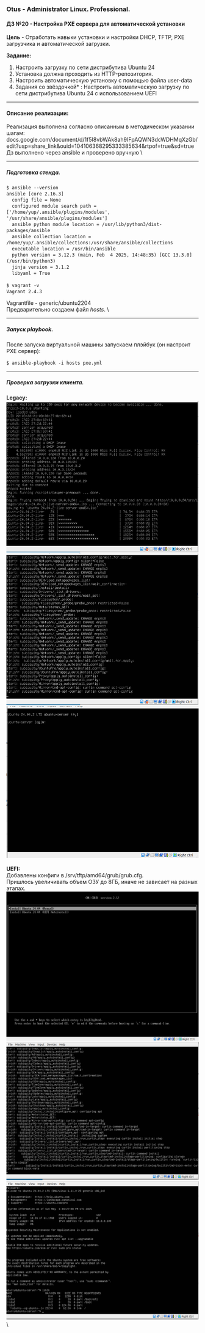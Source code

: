 ### **Otus - Administrator Linux. Professional.**  
#### **ДЗ №20 - Настройка PXE сервера для автоматической установки**  
**Цель** - Отработать навыки установки и настройки DHCP, TFTP, PXE загрузчика и автоматической загрузки.

**Задание:**  
1) Настроить загрузку по сети дистрибутива Ubuntu 24
2) Установка должна проходить из HTTP-репозитория.
3) Настроить автоматическую установку c помощью файла user-data
4) Задания со звёздочкой* : Настроить автоматическую загрузку по сети дистрибутива Ubuntu 24 c использованием UEFI


****
#### **Описание реализации:**  
Реализация выполнена согласно описанным в методическом указании шагам: docs.google.com/document/d/1f5I8vbWAk8ah9IFpAQWN3dcWDHMqXzGb/edit?usp=share_link&ouid=104106368295333385634&rtpof=true&sd=true \
Дз выполнено через ansible и проверено вручную \


***
##### Подготовка стенда.
```
$ ansible --version
ansible [core 2.16.3]
  config file = None
  configured module search path = ['/home/yup/.ansible/plugins/modules', '/usr/share/ansible/plugins/modules']
  ansible python module location = /usr/lib/python3/dist-packages/ansible
  ansible collection location = /home/yup/.ansible/collections:/usr/share/ansible/collections
  executable location = /usr/bin/ansible
  python version = 3.12.3 (main, Feb  4 2025, 14:48:35) [GCC 13.3.0] (/usr/bin/python3)
  jinja version = 3.1.2
  libyaml = True

$ vagrant -v
Vagrant 2.4.3
```
Vagrantfile - generic/ubuntu2204\
Предварительно создаем файл *hosts*. \

***
##### Запуск playbook.
После запуска виртуальной машины запускаем плэйбук (он настроит PXE сервер):
```
$ ansible-playbook -i hosts pxe.yml
```
***
##### Проверка загрузки клиента.
**Legacy:**\
![Получение образа](https://github.com/YuP26/O_HT/blob/main/oht20-pxe/screens/legacy-1.png)\
![Процесс установки](https://github.com/YuP26/O_HT/blob/main/oht20-pxe/screens/legacy-2.png)\
![Установленная система](https://github.com/YuP26/O_HT/blob/main/oht20-pxe/screens/legacy-3.png)\
\
**UEFI:**\
Добавлены конфиги в /srv/tftp/amd64/grub/grub.cfg. \
Пришлось увеличивать объем ОЗУ до 8ГБ, иначе не зависает на разных этапах.\
![GRUB](https://github.com/YuP26/O_HT/blob/main/oht20-pxe/screens/uefi-1.png)\
![Процесс установки](https://github.com/YuP26/O_HT/blob/main/oht20-pxe/screens/uefi-2.png)\
![Установленная система](https://github.com/YuP26/O_HT/blob/main/oht20-pxe/screens/uefi-3.png)\
